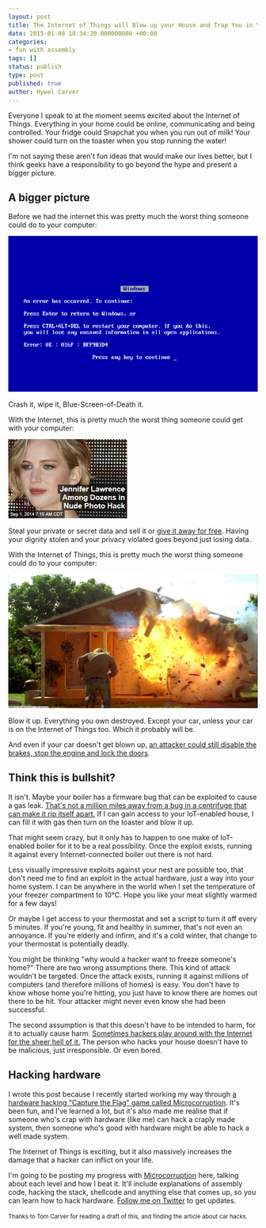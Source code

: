 ```yaml
---
layout: post
title: The Internet of Things will Blow up your House and Trap You in Your Car
date: 2015-01-08 10:34:20.000000000 +00:00
categories:
- fun with assembly
tags: []
status: publish
type: post
published: true
author: Hywel Carver
---
```

Everyone I speak to at the moment seems excited about the Internet of Things. Everything in your home could be online, communicating and being controlled. Your fridge could Snapchat you when you run out of milk! Your shower could turn on the toaster when you stop running the water!

I'm not saying these aren't fun ideas that would make our lives better, but I think geeks have a responsibility to go beyond the hype and present a bigger picture.

<h2>A bigger picture</h2>
Before we had the internet this was pretty much the worst thing someone could do to your computer:

![Windows blue screen of death](/assets/Windows_9X_BSOD.png)

Crash it, wipe it, Blue-Screen-of-Death it.

With the Internet, this is pretty much the worst thing someone could get with your computer:

![iCloud photo leak](/assets/jennifer-lawrence-other-celebs-outraged-by-nude-photo-leak.jpeg)

Steal your private or secret data and sell it or <a href="http://en.wikipedia.org/wiki/2014_celebrity_photo_hack">give it away for free</a>. Having your dignity stolen and your privacy violated goes beyond just losing data.

With the Internet of Things, this is pretty much the worst thing someone could do to your computer:

![Exploding house](/assets/house_explosion.jpg)

Blow it up. Everything you own destroyed. Except your car, unless your car is on the Internet of Things too. Which it probably will be.

And even if your car doesn't get blown up, <a href="http://www.technologyreview.com/news/418969/is-your-car-safe-from-hackers/">an attacker could still disable the brakes, stop the engine and lock the doors</a>.

<h2>Think this is bullshit?</h2>
It isn't. Maybe your boiler has a firmware bug that can be exploited to cause a gas leak. <a href="http://en.wikipedia.org/wiki/Stuxnet">That's not a million miles away from a bug in a centrifuge that can make it rip itself apart.</a> If I can gain access to your IoT-enabled house, I can fill it with gas then turn on the toaster and blow it up.

That might seem crazy, but it only has to happen to one make of IoT-enabled boiler for it to be a real possibility. Once the exploit exists, running it against every Internet-connected boiler out there is not hard.

Less visually impressive exploits against your nest are possible too, that don't need me to find an exploit in the actual hardware, just a way into your home system. I can be anywhere in the world when I set the temperature of your freezer compartment to 10°C. Hope you like your meat slightly warmed for a few days!

Or maybe I get access to your thermostat and set a script to turn it off every 5 minutes. If you're young, fit and healthy in summer, that's not even an annoyance. If you're elderly and infirm, and it's a cold winter, that change to your thermostat is potentially deadly.

You might be thinking "why would a hacker want to freeze someone's home?" There are two wrong assumptions there. This kind of attack wouldn't be targeted. Once the attack exists, running it against millions of computers (and therefore millions of homes) is easy. You don't have to know whose home you're hitting, you just have to know there are homes out there to be hit. Your attacker might never even know she had been successful.

The second assumption is that this doesn't have to be intended to harm, for it to actually cause harm. <a href="http://www.telegraph.co.uk/technology/video-games/video-game-news/11314417/How-Lizard-Squad-ruined-Christmas.html">Sometimes hackers play around with the Internet for the sheer hell of it.</a> The person who hacks your house doesn't have to be malicious, just irresponsible. Or even bored.

<h2>Hacking hardware</h2>
I wrote this post because I recently started working my way through <a href="http://microcorruption.com">a hardware hacking "Capture the Flag" game called Microcorruption</a>. It's been fun, and I've learned a lot, but it's also made me realise that if someone who's crap with hardware (like me) can hack a craply made system, then someone who's good with hardware might be able to hack a well made system.

The Internet of Things is exciting, but it also massively increases the damage that a hacker can inflict on your life.

I'm going to be posting my progress with <a href="http://microcorruption.com">Microcorruption</a> here, talking about each level and how I beat it. It'll include explanations of assembly code, hacking the stack, shellcode and anything else that comes up, so you can learn how to hack hardware. <a href="http://www.twitter.com/h_carver">Follow me on Twitter</a> to get updates.

<small>Thanks to Tom Carver for reading a draft of this, and finding the article about car hacks.</small>

